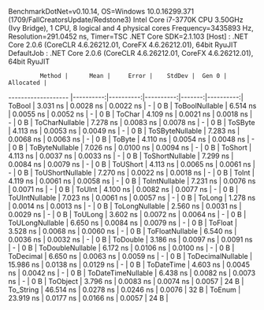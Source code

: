 
BenchmarkDotNet=v0.10.14, OS=Windows 10.0.16299.371 (1709/FallCreatorsUpdate/Redstone3)
Intel Core i7-3770K CPU 3.50GHz (Ivy Bridge), 1 CPU, 8 logical and 4 physical cores
Frequency=3435893 Hz, Resolution=291.0452 ns, Timer=TSC
.NET Core SDK=2.1.103
  [Host]     : .NET Core 2.0.6 (CoreCLR 4.6.26212.01, CoreFX 4.6.26212.01), 64bit RyuJIT
  DefaultJob : .NET Core 2.0.6 (CoreCLR 4.6.26212.01, CoreFX 4.6.26212.01), 64bit RyuJIT


             Method |      Mean |     Error |    StdDev |  Gen 0 | Allocated |
------------------- |----------:|----------:|----------:|-------:|----------:|
             ToBool |  3.031 ns | 0.0028 ns | 0.0022 ns |      - |       0 B |
     ToBoolNullable |  6.514 ns | 0.0055 ns | 0.0052 ns |      - |       0 B |
             ToChar |  4.109 ns | 0.0021 ns | 0.0018 ns |      - |       0 B |
     ToCharNullable |  7.278 ns | 0.0083 ns | 0.0078 ns |      - |       0 B |
            ToSByte |  4.113 ns | 0.0053 ns | 0.0049 ns |      - |       0 B |
    ToSByteNullable |  7.283 ns | 0.0068 ns | 0.0063 ns |      - |       0 B |
             ToByte |  4.110 ns | 0.0054 ns | 0.0048 ns |      - |       0 B |
     ToByteNullable |  7.026 ns | 0.0100 ns | 0.0094 ns |      - |       0 B |
            ToShort |  4.113 ns | 0.0037 ns | 0.0033 ns |      - |       0 B |
    ToShortNullable |  7.299 ns | 0.0084 ns | 0.0079 ns |      - |       0 B |
           ToUShort |  4.113 ns | 0.0065 ns | 0.0061 ns |      - |       0 B |
   ToUShortNullable |  7.270 ns | 0.0022 ns | 0.0018 ns |      - |       0 B |
              ToInt |  4.119 ns | 0.0061 ns | 0.0058 ns |      - |       0 B |
      ToIntNullable |  7.231 ns | 0.0076 ns | 0.0071 ns |      - |       0 B |
             ToUInt |  4.100 ns | 0.0082 ns | 0.0077 ns |      - |       0 B |
     ToUIntNullable |  7.023 ns | 0.0061 ns | 0.0057 ns |      - |       0 B |
             ToLong |  1.278 ns | 0.0014 ns | 0.0013 ns |      - |       0 B |
     ToLongNullable |  2.560 ns | 0.0031 ns | 0.0029 ns |      - |       0 B |
            ToULong |  3.602 ns | 0.0072 ns | 0.0064 ns |      - |       0 B |
    ToULongNullable |  6.650 ns | 0.0084 ns | 0.0079 ns |      - |       0 B |
            ToFloat |  3.528 ns | 0.0068 ns | 0.0060 ns |      - |       0 B |
    ToFloatNullable |  6.540 ns | 0.0036 ns | 0.0032 ns |      - |       0 B |
           ToDouble |  3.186 ns | 0.0097 ns | 0.0091 ns |      - |       0 B |
   ToDoubleNullable |  6.172 ns | 0.0106 ns | 0.0100 ns |      - |       0 B |
          ToDecimal |  6.650 ns | 0.0063 ns | 0.0059 ns |      - |       0 B |
  ToDecimalNullable | 15.986 ns | 0.0138 ns | 0.0129 ns |      - |       0 B |
         ToDateTime |  4.603 ns | 0.0045 ns | 0.0042 ns |      - |       0 B |
 ToDateTimeNullable |  6.438 ns | 0.0082 ns | 0.0073 ns |      - |       0 B |
           ToObject |  3.796 ns | 0.0083 ns | 0.0074 ns | 0.0057 |      24 B |
          To_String | 46.514 ns | 0.0278 ns | 0.0246 ns | 0.0076 |      32 B |
             ToEnum | 23.919 ns | 0.0177 ns | 0.0166 ns | 0.0057 |      24 B |
